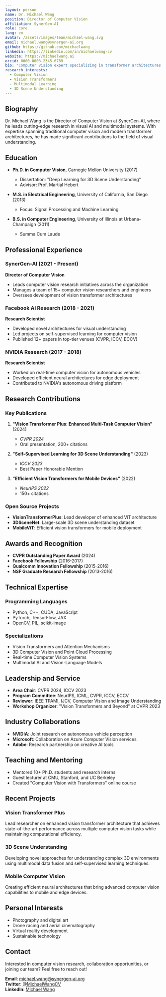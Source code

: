```yaml
---
layout: person
name: Dr. Michael Wang
position: Director of Computer Vision
affiliation: SynerGen-AI
role: core
lang: en
avatar: /assets/images/team/michael-wang.svg
email: michael.wang@synergen-ai.org
github: https://github.com/michaelwang
linkedin: https://linkedin.com/in/michaelwang-cv
website: https://michaelwang.ai
orcid: 0000-0003-2345-6789
bio: "Computer vision expert specializing in transformer architectures and multimodal AI systems."
research_interests:
  - Computer Vision
  - Vision Transformers
  - Multimodal Learning
  - 3D Scene Understanding
---
```


## Biography

Dr. Michael Wang is the Director of Computer Vision at SynerGen-AI, where he leads cutting-edge research in visual AI and multimodal systems. With expertise spanning traditional computer vision and modern transformer architectures, he has made significant contributions to the field of visual understanding.

## Education

- **Ph.D. in Computer Vision**, Carnegie Mellon University (2017)
  - Dissertation: "Deep Learning for 3D Scene Understanding"
  - Advisor: Prof. Martial Hebert

- **M.S. in Electrical Engineering**, University of California, San Diego (2013)
  - Focus: Signal Processing and Machine Learning

- **B.S. in Computer Engineering**, University of Illinois at Urbana-Champaign (2011)
  - Summa Cum Laude

## Professional Experience

### SynerGen-AI (2021 - Present)
**Director of Computer Vision**
- Leads computer vision research initiatives across the organization
- Manages a team of 15+ computer vision researchers and engineers
- Oversees development of vision transformer architectures

### Facebook AI Research (2018 - 2021)
**Research Scientist**
- Developed novel architectures for visual understanding
- Led projects on self-supervised learning for computer vision
- Published 12+ papers in top-tier venues (CVPR, ICCV, ECCV)

### NVIDIA Research (2017 - 2018)
**Research Scientist**
- Worked on real-time computer vision for autonomous vehicles
- Developed efficient neural architectures for edge deployment
- Contributed to NVIDIA's autonomous driving platform

## Research Contributions

### Key Publications

1. **"Vision Transformer Plus: Enhanced Multi-Task Computer Vision"** (2024)
   - *CVPR 2024*
   - Oral presentation, 200+ citations

2. **"Self-Supervised Learning for 3D Scene Understanding"** (2023)
   - *ICCV 2023*
   - Best Paper Honorable Mention

3. **"Efficient Vision Transformers for Mobile Devices"** (2022)
   - *NeurIPS 2022*
   - 150+ citations

### Open Source Projects

- **VisionTransformerPlus**: Lead developer of enhanced ViT architecture
- **3DSceneNet**: Large-scale 3D scene understanding dataset
- **MobileViT**: Efficient vision transformers for mobile deployment

## Awards and Recognition

- **CVPR Outstanding Paper Award** (2024)
- **Facebook Fellowship** (2016-2017)
- **Qualcomm Innovation Fellowship** (2015-2016)
- **NSF Graduate Research Fellowship** (2013-2016)

## Technical Expertise

### Programming Languages
- Python, C++, CUDA, JavaScript
- PyTorch, TensorFlow, JAX
- OpenCV, PIL, scikit-image

### Specializations
- Vision Transformers and Attention Mechanisms
- 3D Computer Vision and Point Cloud Processing
- Real-time Computer Vision Systems
- Multimodal AI and Vision-Language Models

## Leadership and Service

- **Area Chair**: CVPR 2024, ICCV 2023
- **Program Committee**: NeurIPS, ICML, CVPR, ICCV, ECCV
- **Reviewer**: IEEE TPAMI, IJCV, Computer Vision and Image Understanding
- **Workshop Organizer**: "Vision Transformers and Beyond" at CVPR 2023

## Industry Collaborations

- **NVIDIA**: Joint research on autonomous vehicle perception
- **Microsoft**: Collaboration on Azure Computer Vision services
- **Adobe**: Research partnership on creative AI tools

## Teaching and Mentoring

- Mentored 10+ Ph.D. students and research interns
- Guest lecturer at CMU, Stanford, and UC Berkeley
- Created "Computer Vision with Transformers" online course

## Recent Projects

### Vision Transformer Plus
Lead researcher on enhanced vision transformer architecture that achieves state-of-the-art performance across multiple computer vision tasks while maintaining computational efficiency.

### 3D Scene Understanding
Developing novel approaches for understanding complex 3D environments using multimodal data fusion and self-supervised learning techniques.

### Mobile Computer Vision
Creating efficient neural architectures that bring advanced computer vision capabilities to mobile and edge devices.

## Personal Interests

- Photography and digital art
- Drone racing and aerial cinematography
- Virtual reality development
- Sustainable technology

## Contact

Interested in computer vision research, collaboration opportunities, or joining our team? Feel free to reach out!

**Email**: michael.wang@synergen-ai.org  
**Twitter**: [@MichaelWangCV](https://twitter.com/MichaelWangCV)  
**LinkedIn**: [Michael Wang](https://linkedin.com/in/michaelwang-cv)